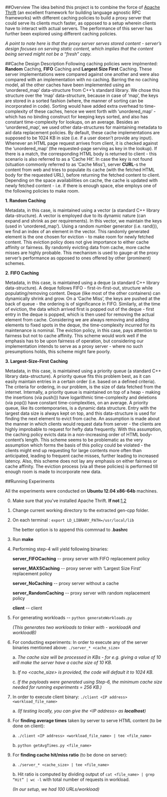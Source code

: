 ##Overview
The idea behind this project is to combine the force of [Apache Thrift](http://thrift.apache.org/) (an excellent framework for building language agnostic RPC frameworks) with different caching policies to build a proxy server that could serve its clients much faster, as opposed to a setup wherein clients have to interact with actual servers. The performance of this server has further been explored using different caching policies. 

*A point to note here is that the proxy server serves stored content - server’s design focuses on serving static content, which implies that the content being served might not be a “fresh” copy.*

##Cache Design Description
Following caching policies were implmented: **Random** Caching, **FIFO** Caching and **Largest Size First** Caching. These server implementations were compared against one another and were also compared with an implementation with no caching. Barring the no caching model, all the other caches have been implemented using an ‘unordered\_map’ data-structure from C++’s standard library. We chose this structure over the ‘map’ data-structure, because in case of ‘map’, the keys are stored in a sorted fashion (where, the manner of sorting can be incorporated in code). Sorting would have added extra overhead to time-complexity of these caches, hence we went forth with ‘unordered\_map’ - which has no binding construct for keeping keys sorted, and also has constant time-complexity for lookups, on an average. Besides an ‘unordered_map’, we used other data-structures for maintaining metadata to aid data replacement policies. By default, these cache implementations are supposed to be 1024 KB in size (i.e. if a user doesn’t provide any input).
Whenever an HTML page request arrives from client, it is checked against the ‘unordered\_map’ (the requested-page serving as key in the lookup). If there is a match, the corresponding HTML body is returned to client -  this scenario is also referred to as a ‘Cache Hit’. In case the key is not found (situation commonly referred to as ‘Cache Miss’), server __CURL__-s the content from web and tries to populate its cache (with the fetched HTML body for the requested URL), before returning the fetched content to client. Depending on the space availabilities on cache, the cache is updated with newly fetched content - i.e. if there is enough space, else employs one of the following policies to make room.

**1. Random Caching**

Metadata, in this case, is maintained using a vector (a standard C++ library data-structure). A vector is employed due to its dynamic nature (can expand and shrink as per requirements). In this vector, we maintain the keys (used in ‘unordered_map’). Using a random number generator (i.e. rand()), we find an index of an element in the vector. This randomly generated element is the one chosen for eviction - to make room for newly fetched content. 
This eviction policy does not give importance to either cache affinity or fairness. By randomly evicting data from cache, more cache misses are highly probable. This mechanism is used to gauge-at the proxy server’s performance as opposed to ones offered by other (prominent) schemes.

**2. FIFO Caching**

Metadata, in this case, is maintained using a deque (a standard C++ library data-structure). A deque follows FIFO - first-in-first-out, structure while populating/removing content. Deque (like most of the other containers) can dynamically shrink and grow. On a ‘Cache Miss’, the keys are pushed at the back of queue - the ordering is of significance in FIFO. Similarly, at the time of eviction, the data which arrived first is popped out of the deque - first entry in the deque is popped, which is then used for removing the actual element from cache. Considering we are always removing and adding elements to fixed spots in the deque, the time-complexity incurred for its maintenance is nominal.
The eviction policy, in this case, pays attention to fairness but not to cache affinity. This scheme would work well if the emphasis has to be upon fairness of operation, but considering our implementation intends to serve as a proxy server - where no such presumptions holds, this scheme might fare poorly.

**3. Largest-Size-First Caching**

Metadata, in this case, is maintained using a priority queue (a standard C++ library data-structure). A priority queue fits this problem best, as it can easily maintain entries in a certain order (i.e. based on a defined criteria). The criteria for ordering, in our problem, is the size of data fetched from the internet. Internally, a priority queue is maintained on top of a heap - making the insertions (via push()) have logarithmic time-complexity and deletions (via pop()) have constant time-complexities, on an average. A priority queue, like its contemporaries, is a dynamic data structure. Entry with the largest data size is always kept on top, and this data-structure is used for finding the next element to evict from cache.
An assumption is made about the manner in which clients would request data from server - the clients are highly improbable to request for hefty data frequently. With this assumption, the caching policy evicts data in a non-increasing order of HTML body-content’s length. This scheme seems to be problematic as the very assumption which forms the basis of this policy could be violated - the clients might end up requesting for large contents more often than anticipated, leading to frequent cache misses, further leading to increased latency. Also, this scheme does not lay any emphasis on either fairness or cache affinity.
The eviction process (via all these policies) is performed till enough room is made to incorporate new data.

##Running Experiments

All the experiments were conducted on **Ubuntu 12.04 x86-64b** machines.

0. Make sure that you've installed Apache Thrift. **If not**:[1](http://thrift.apache.org/tutorial/),[2](http://thrift.apache.org/download)
1. Change current working directory to the extracted gen-cpp folder.
2. On each terminal : `export LD_LIBRARY_PATH=/usr/local/lib`

   The better option is to append this commnad to **.bashrc**

3. Run **make**
4. Performing step-4 will yield following binaries:

   **server_FIFOCaching**  -- proxy server with FIFO replacement policy
   
   **server_MAXSCaching** -- proxy server with ‘Largest Size First’ replacement policy
   
   **server_NoCaching** -- proxy server without a cache
   
   **server_RandomCaching** -- proxy server with random replacement policy
   
   **client** -- client
   
5. For generating workloads -- `python generateWorkloads.py`

   *(This generates two workloads to tinker with - workloadA and workloadB)*
   
6. For conducting experiments:
In order to execute any of the server binaries mentioned above: `./server_* <cache_size>`

   a. *The cache size will be processed in KBs - for e.g. giving a value of 10 will make the server have a cache size of 10 KB.*
   
   b. *If no \<cache\_size\> is provided, the code will default it to 1024 KB.*
   
   c. *If the payloads were generated using Step-6, the minimum cache size needed for running experiments = 256 KB.)*
  
7. In order to execute client binary: `./client <IP address> <workload_file_name>`

   a. *(If testing locally, you can give the \<IP address\> as __localhost__)*

8. For **finding average times** taken by server to serve HTML content (to be done on client): 

   a. `./client <IP address> <workload_file_name> | tee <file_name>`

   b. `python getAvgTimes.py <file_name>`
   
9. For **finding cache hit/miss ratio** (to be done on server):

   a. `./server_* <cache_size> | tee <file_name>`

   b. Hit ratio is computed by dividing output of `cat <file_name> | grep “Hit” | wc -l` with total number of requests in workload.
   
   *(In our setup, we had 100 URLs/workload)*
